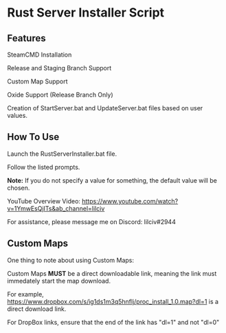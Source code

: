 # Rust Server Installer Script

## Features
SteamCMD Installation

Release and Staging Branch Support

Custom Map Support

Oxide Support (Release Branch Only)

Creation of StartServer.bat and UpdateServer.bat files based on user values.

## How To Use
Launch the RustServerInstaller.bat file.

Follow the listed prompts.

**Note:** If you do not specify a value for something, the default value will be chosen.

YouTube Overview Video: https://www.youtube.com/watch?v=1YmwEsQjITs&ab_channel=lilciv

For assistance, please message me on Discord: lilciv#2944

## Custom Maps
One thing to note about using Custom Maps:

Custom Maps **MUST** be a direct downloadable link, meaning the link must immedately start the map download.

For example, https://www.dropbox.com/s/ig1ds1m3q5hnflj/proc_install_1.0.map?dl=1 is a direct download link.

For DropBox links, ensure that the end of the link has "dl=1" and not "dl=0"
